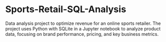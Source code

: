 # Sports-Retail-SQL-Analysis
Data analysis project to optimize revenue for an online sports retailer. The project uses Python with SQLite in a Jupyter notebook to analyze product data, focusing on brand performance, pricing, and key business metrics.
